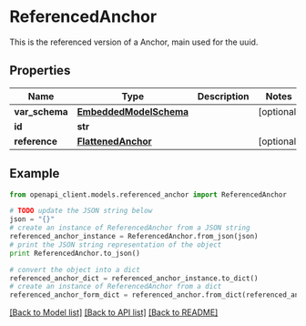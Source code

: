 # ReferencedAnchor

This is the referenced version of a Anchor, main used for the uuid.

## Properties
Name | Type | Description | Notes
------------ | ------------- | ------------- | -------------
**var_schema** | [**EmbeddedModelSchema**](EmbeddedModelSchema.md) |  | [optional] 
**id** | **str** |  | 
**reference** | [**FlattenedAnchor**](FlattenedAnchor.md) |  | [optional] 

## Example

```python
from openapi_client.models.referenced_anchor import ReferencedAnchor

# TODO update the JSON string below
json = "{}"
# create an instance of ReferencedAnchor from a JSON string
referenced_anchor_instance = ReferencedAnchor.from_json(json)
# print the JSON string representation of the object
print ReferencedAnchor.to_json()

# convert the object into a dict
referenced_anchor_dict = referenced_anchor_instance.to_dict()
# create an instance of ReferencedAnchor from a dict
referenced_anchor_form_dict = referenced_anchor.from_dict(referenced_anchor_dict)
```
[[Back to Model list]](../README.md#documentation-for-models) [[Back to API list]](../README.md#documentation-for-api-endpoints) [[Back to README]](../README.md)



